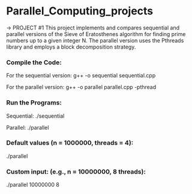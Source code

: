 # Parallel_Computing_projects

-> PROJECT #1 
This project implements and compares sequential and parallel versions of the Sieve of Eratosthenes algorithm for finding prime numbers up to a given integer N.
The parallel version uses the Pthreads library and employs a block decomposition strategy.

### Compile the Code:
For the sequential version:
g++ -o sequential sequential.cpp 

For the parallel version:
g++ -o parallel parallel.cpp -pthread

### Run the Programs:
Sequential:
./sequential

Parallel:
./parallel

### Default values (n = 1000000, threads = 4):
./parallel

### Custom input: (e.g., n = 10000000, 8 threads):
 ./parallel 10000000 8

